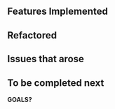 **Features Implemented**
 -
 
**Refactored**
 -
 
**Issues that arose**
-

**To be completed next**
 -
 
**GOALS?**
